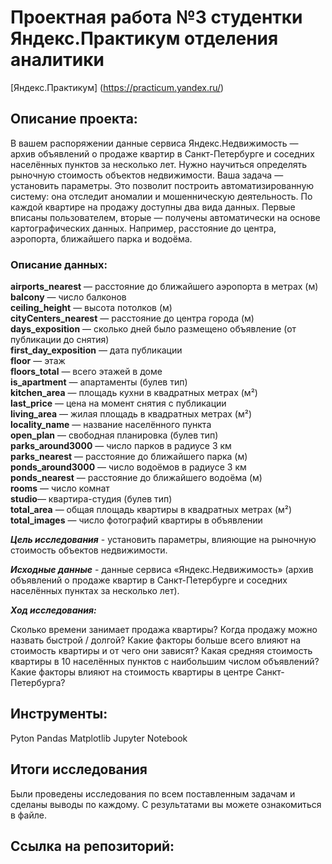 # **Проектная работа №3 студентки Яндекс.Практикум отделения аналитики**
[Яндекс.Практикум] (https://practicum.yandex.ru/)

## Описание проекта:
В вашем распоряжении данные сервиса Яндекс.Недвижимость — архив объявлений о продаже квартир в Санкт-Петербурге и соседних населённых пунктов за несколько лет. Нужно научиться определять рыночную стоимость объектов недвижимости. Ваша задача — установить параметры. Это позволит построить автоматизированную систему: она отследит аномалии и мошенническую деятельность. 
По каждой квартире на продажу доступны два вида данных. Первые вписаны пользователем, вторые — получены автоматически на основе картографических данных. Например, расстояние до центра, аэропорта, ближайшего парка и водоёма. 
### Описание данных:
**airports_nearest** — расстояние до ближайшего аэропорта в метрах (м)  
**balcony** — число балконов  
**ceiling_height** — высота потолков (м)  
**cityCenters_nearest** — расстояние до центра города (м)   
**days_exposition** — сколько дней было размещено объявление (от публикации до снятия)  
**first_day_exposition** — дата публикации  
**floor** — этаж  
**floors_total** — всего этажей в доме  
**is_apartment** — апартаменты (булев тип)  
**kitchen_area** — площадь кухни в квадратных метрах (м²)  
**last_price** — цена на момент снятия с публикации  
**living_area** — жилая площадь в квадратных метрах (м²)  
**locality_name** — название населённого пункта  
**open_plan** — свободная планировка (булев тип)  
**parks_around3000** — число парков в радиусе 3 км  
**parks_nearest** — расстояние до ближайшего парка (м)  
**ponds_around3000** — число водоёмов в радиусе 3 км  
**ponds_nearest** — расстояние до ближайшего водоёма (м)  
**rooms** — число комнат  
**studio**— квартира-студия (булев тип)  
**total_area** — общая площадь квартиры в квадратных метрах (м²)  
**total_images** — число фотографий квартиры в объявлении 

***Цель исследования*** - установить параметры, влияющие на рыночную стоимость объектов недвижимости.  

***Исходные данные*** - данные сервиса «Яндекс.Недвижимость» (архив объявлений о продаже квартир в Санкт-Петербурге и соседних населённых пунктах за несколько лет).  

***Ход исследования:***

Сколько времени занимает продажа квартиры? Когда продажу можно назвать быстрой / долгой?
Какие факторы больше всего влияют на стоимость квартиры и от чего они зависят?
Какая средняя стоимость квартиры в 10 населённых пунктов с наибольшим числом объявлений?
Какие факторы влияют на стоимость квартиры в центре Санкт-Петербурга? 

## Инструменты:
Pyton
Pandas
Matplotlib
Jupyter Notebook

## Итоги исследования
Были проведены исследования по всем поставленным задачам и сделаны выводы по каждому. 
С результатами вы можете ознакомиться в файле.

## Ссылка на репозиторий: 
